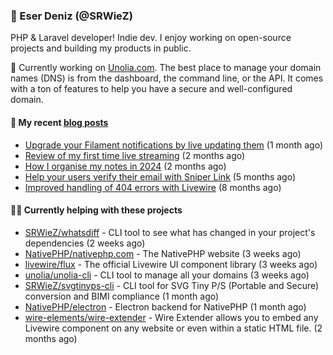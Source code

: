 
### 👋 Eser Deniz (@SRWieZ)

PHP & Laravel developer! Indie dev. I enjoy working on open-source projects and building my products in public.

🚀 Currently working on [Unolia.com](https://unolia.com). The best place to manage your domain names (DNS) is from the dashboard, the command line, or the API. It comes with a ton of features to help you have a secure and well-configured domain.

#### 📝 My recent [blog posts](https://srwiez.com)

- [Upgrade your Filament notifications by live updating them](https://srwiez.com/posts/upgrade-your-filament-notifications-by-live-updating-them) (1 month ago)
- [Review of my first time live streaming](https://srwiez.com/posts/review-of-my-first-time-live-streaming) (2 months ago)
- [How I organise my notes in 2024](https://srwiez.com/posts/how-i-organise-my-notes-in-2024) (2 months ago)
- [Help your users verify their email with Sniper Link](https://srwiez.com/posts/help-your-users-verify-their-email-with-sniper-link) (5 months ago)
- [Improved handling of 404 errors with Livewire](https://srwiez.com/posts/improved-handling-of-404-errors-with-livewire) (8 months ago)

#### 👨‍🔧 Currently helping with these projects

- [SRWieZ/whatsdiff](https://github.com/SRWieZ/whatsdiff) - CLI tool to see what has changed in your project&#39;s dependencies (2 weeks ago)
- [NativePHP/nativephp.com](https://github.com/NativePHP/nativephp.com) - The NativePHP website (3 weeks ago)
- [livewire/flux](https://github.com/livewire/flux) - The official Livewire UI component library (3 weeks ago)
- [unolia/unolia-cli](https://github.com/unolia/unolia-cli) - CLI tool to manage all your domains (3 weeks ago)
- [SRWieZ/svgtinyps-cli](https://github.com/SRWieZ/svgtinyps-cli) - CLI tool for SVG Tiny P/S (Portable and Secure) conversion and BIMI compliance (1 month ago)
- [NativePHP/electron](https://github.com/NativePHP/electron) - Electron backend for NativePHP (1 month ago)
- [wire-elements/wire-extender](https://github.com/wire-elements/wire-extender) - Wire Extender allows you to embed any Livewire component on any website or even within a static HTML file. (2 months ago)